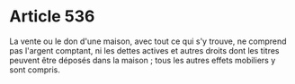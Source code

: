 # Article 536

La vente ou le don d'une maison, avec tout ce qui s'y trouve, ne comprend pas l'argent comptant, ni les dettes actives et autres droits dont les titres peuvent être déposés dans la maison ; tous les autres effets mobiliers y sont compris.
